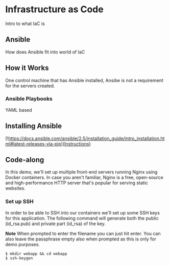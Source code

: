 # Infrastructure as Code 

Intro to what IaC is

## Ansible

How does Ansible fit into world of IaC

## How it Works

One control machine that has Ansible installed, Ansibe is not a requirement for the servers created. 

### Ansible Playbooks

YAML based 

## Installing Ansible 

[!https://docs.ansible.com/ansible/2.5/installation_guide/intro_installation.html#latest-releases-via-pip](Instructions)

## Code-along

In this demo, we'll set up multiple front-end servers running Nginx using Docker containers. In case you aren't familiar, Nginx is a free, open-source and high-performance HTTP server that's popular for serving static websites. 

### Set up SSH 

In order to be able to SSH into our containers we'll set up some SSH keys for this application. The following command will generate both the public (id_rsa.pub) and private part (id_rsa) of the key. 

**Note** When prompted to enter the filename you can just hit enter. You can also leave the passphrase empty also when prompted as this is only for demo purposes.

```
$ mkdir webapp && cd webapp
$ ssh-keygen
```

 



